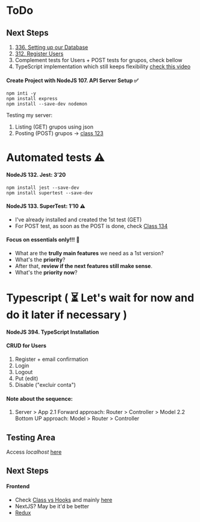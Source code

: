 # ToDo
<!-- ![](https://encrypted-tbn0.gstatic.com/images?q=tbn:ANd9GcTNgS4NjTHOlP7WmZ3pIngUGbEa8IQ3yOVvfg&usqp=CAU) -->
 
## Next Steps
1. [336. Setting up our Database]('https://www.udemy.com/course/the-complete-web-developer-zero-to-mastery/learn/lecture/22727187#overview')
1. [312. Register Users]('https://www.udemy.com/course/the-complete-web-developer-zero-to-mastery/learn/lecture/8820886#overview')
2. Complement tests for Users +  POST tests for grupos, check bellow
3. TypeScript implementation which still keeps flexibility [check this video]('https://youtu.be/AIVWz9tDIxM?t=428')


#### Create Project with NodeJS 107. API Server Setup ✅
```
npm inti -y
npm install express 
npm install --save-dev nodemon
```

Testing my server:
1. Listing (GET) grupos using json
2. Posting (POST) grupos -> [class 123]('https://www.udemy.com/course/complete-nodejs-developer-zero-to-mastery/learn/lecture/26172358#overview')

# Automated tests ⚠️
#### NodeJS  132. Jest:  3’20
```
npm install jest --save-dev
npm install supertest --save-dev
```

#### NodeJS  133. SuperTest: 1’10 ⚠️
* I've already installed and created the 1st test (GET)
* For POST test, as soon as the POST is done, check [Class 134]('https://www.udemy.com/course/complete-nodejs-developer-zero-to-mastery/learn/lecture/26199790#overview') 

#### Focus on essentials only!!! 👀
* What are the **trully main features** we need as a 1st version?
* What's the **priority**?
* After that, **review if the next features still make sense**.
* What's the **priority now**?

# Typescript ( ⏳ Let's wait for now and do it later if necessary )
#### NodeJS 394. TypeScript Installation

#### CRUD for Users
1. Register + email confirmation
2. Login
3. Logout
4. Put (edit)
5. Disable ("excluir conta")


#### Note about the sequence:
1. Server > App
2.1 Forward approach: Router > Controller > Model
2.2 Bottom UP approach: Model > Router > Controller

## Testing Area
Access _localhost_ [here](http://localhost:8000/grupos)


## Next Steps
#### Frontend 
* Check [Class vs Hooks]('https://www.udemy.com/course/the-complete-web-developer-zero-to-mastery/learn/lecture/26127202#overview') and mainly [here]('https://www.udemy.com/course/the-complete-web-developer-zero-to-mastery/learn/lecture/36906286#overview')
* NextJS? May be it'd be better 
* [Redux]('https://www.udemy.com/course/the-complete-web-developer-zero-to-mastery/learn/lecture/10173568#overview')
